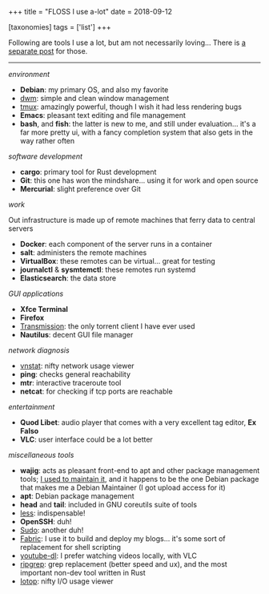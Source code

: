 +++
title = "FLOSS I use a-lot"
date = 2018-09-12

[taxonomies]
tags = ['list']
+++

Following are tools I use a lot, but am not necessarily loving...
There is [a separate post] for those.

---

*environment*

- **Debian**: my primary OS, and also my favorite
- [dwm]: simple and clean window management
- [tmux][]: amazingly powerful, though I wish it had less rendering bugs
- **Emacs**: pleasant text editing and file management
- **bash**, and **fish**: the latter is new to me, and still under
  evaluation... it's a far more pretty ui, with a fancy completion
  system that also gets in the way rather often

*software development*

-   **cargo**: primary tool for Rust development
-   **Git**: this one has won the mindshare... using it for work and open source
-   **Mercurial**: slight preference over Git

*work*

Out infrastructure is made up of remote machines that ferry data to
central servers

-   **Docker**: each component of the server runs in a container
-   **salt**: administers the remote machines
-   **VirtualBox**: these remotes can be virtual... great for testing
-   **journalctl** & **sysmtemctl**: these remotes run systemd
-   **Elasticsearch**: the data store

*GUI applications*

-   **Xfce Terminal**
-   **Firefox**
-   [Transmission][]: the only torrent client I have ever used
-   **Nautilus**: decent GUI file manager

*network diagnosis*
-   [vnstat]: nifty network usage viewer
-   **ping**: checks general reachability
-   **mtr**: interactive traceroute tool
-   **netcat**: for checking if tcp ports are reachable

*entertainment*

-   **Quod Libet**: audio player that comes with a very excellent tag
    editor, **Ex Falso**
-   **VLC**: user interface could be a lot better

*miscellaneous tools*

-   **wajig**: acts as pleasant front-end to apt and other
    package management tools;
    [I used to maintain it], and it happens to be the one Debian
    package that makes me a Debian Maintainer (I got upload access
    for it)
-   **apt**: Debian package management
-   **head** and **tail**: included in GNU coreutils suite of tools
-   [less][]: indispensable!
-   **OpenSSH**: duh!
-   [Sudo]: another duh!
-   [Fabric][]: I use it to build and deploy my blogs... it's some
    sort of replacement for shell scripting
-   [youtube-dl][]: I prefer watching videos locally, with VLC
-   [ripgrep]: grep replacement (better speed and ux),
    and the most important non-dev tool written in Rust
-   [Iotop]: nifty I/O usage viewer



  [a separate post]: http://tshepang.net/favorite-floss
  [I used to maintain it]: http://tshepang.net/tags/wajig
  [Transmission]: http://www.transmissionbt.com
  [dwm]: http://tshepang.net/my-current-desktop-setup
  [tmux]: http://tmux.sourceforge.net
  [less]: http://www.greenwoodsoftware.com/less
  [Fabric]: http://fabfile.org
  [youtube-dl]: http://rg3.github.io/youtube-dl
  [ripgrep]: http://blog.burntsushi.net/ripgrep
  [Sudo]: http://tshepang.net/project-of-note-sudo
  [Iotop]: http://tshepang.net/project-of-note-sudo
  [vnstat]: http://humdi.net/vnstat
